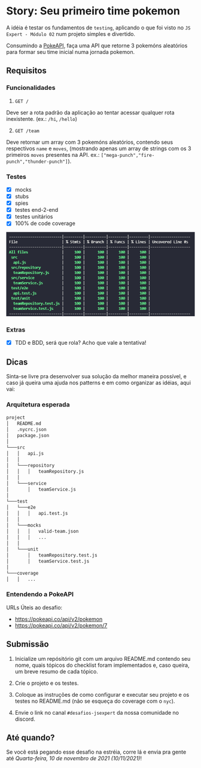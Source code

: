 # Story: Seu primeiro time pokemon

A idéia é testar os fundamentos de `testing`, aplicando o que foi visto no `JS Expert - Módulo 02`
num projeto simples e divertido.

Consumindo a [PokeAPI](https://pokeapi.co/), faça uma API que retorne 3 pokemóns aleatórios para
formar seu time inicial numa jornada pokemon.

## Requisitos

### Funcionalidades

1. `GET /`

Deve ser a rota padrão da aplicação ao tentar acessar qualquer rota inexistente. (ex.: `/hi`,
`/hello`)

2. `GET /team`

Deve retornar um array com 3 pokemóns aleatórios, contendo seus respectivos `name` e `moves`,
(mostrando apenas um array de strings com os 3 primeiros `moves` presentes na API. ex.:
`["mega-punch","fire-punch","thunder-punch"]`).

### Testes

- [x] mocks
- [x] stubs
- [x] spies
- [x] testes end-2-end
- [x] testes unitários
- [x] 100% de code coverage

![Img 100% code cov](img/hundredpercent.png)

### Extras

- [x] TDD e BDD, será que rola? Acho que vale a tentativa!

## Dicas

Sinta-se livre pra desenvolver sua solução da melhor maneira possível, e caso já queira uma ajuda
nos patterns e em como organizar as idéias, aqui vai:

### Arquitetura esperada

```
project
│   README.md
│   .nycrc.json
│   package.json
│
└───src
│   │   api.js
│   │
│   └───repository
│   │   │   teamRepository.js
│   │
│   └───service
│       │   teamService.js
│
└───test
│   └───e2e
│   │   │   api.test.js
│   │
│   └───mocks
│   │   │   valid-team.json
│   │   │   ...
│   │
│   └───unit
│       │   teamRepository.test.js
│       │   teamService.test.js
│
└───coverage
│   │   ...
```

### Entendendo a PokeAPI

URLs Úteis ao desafio:

- https://pokeapi.co/api/v2/pokemon
- https://pokeapi.co/api/v2/pokemon/7

## Submissão

1. Inicialize um repósitório git com um arquivo README.md contendo seu nome, quais tópicos do
   checklist foram implementados e, caso queira, um breve resumo de cada tópico.

2. Crie o projeto e os testes.

3. Coloque as instruções de como configurar e executar seu projeto e os testes no README.md (não se
   esqueça do coverage com o `nyc`).

4. Envie o link no canal `#desafios-jsexpert` da nossa comunidade no discord.

## Até quando?

Se você está pegando esse desafio na estréia, corre lá e envia pra gente até _Quarta-feira, 10 de
novembro de 2021 (10/11/2021)_!
